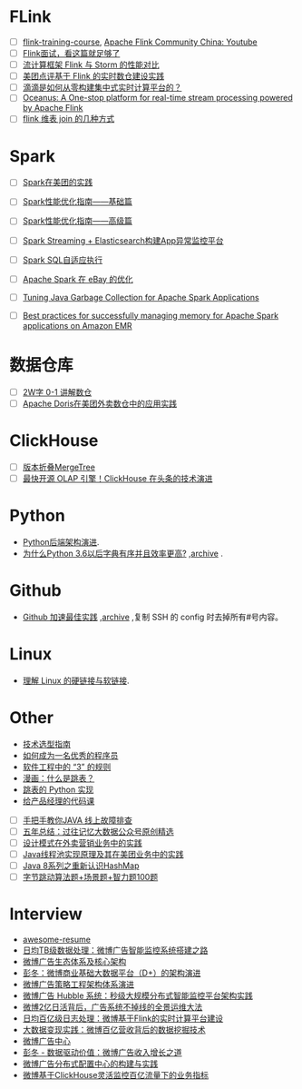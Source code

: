# FLink

* [ ] [flink-training-course](https://github.com/flink-china/flink-training-course), [Apache Flink Community China: Youtube](https://www.youtube.com/channel/UCAkoUdyLRnXHQFC7rJyqGxQ/videos?view=0&sort=da&flow=grid)
* [ ] [Flink面试，看这篇就足够了](https://mp.weixin.qq.com/s/HJn7pmUUVNFhECoj8wfTQg)
* [ ] [流计算框架 Flink 与 Storm 的性能对比](https://tech.meituan.com/2017/11/17/flink-benchmark.html)
* [ ] [美团点评基于 Flink 的实时数仓建设实践](https://tech.meituan.com/2018/10/18/meishi-data-flink.html)
* [ ] [滴滴是如何从零构建集中式实时计算平台的？](https://blog.didiyun.com/index.php/2018/12/05/realtime-compute/)
* [ ] [Oceanus: A One-stop platform for real-time stream processing powered by Apache Flink](https://data.qq.com/article?id=3853)
* [ ] [flink 维表 join 的几种方式](https://blog.csdn.net/longlovefilm/article/details/104869777)

# Spark

* [ ] [Spark在美团的实践](https://tech.meituan.com/2016/03/31/spark-in-meituan.html)
* [ ] [Spark性能优化指南——基础篇](https://tech.meituan.com/2016/04/29/spark-tuning-basic.html)
* [ ] [Spark性能优化指南——高级篇](https://tech.meituan.com/2016/05/12/spark-tuning-pro.html)
* [ ] [Spark Streaming + Elasticsearch构建App异常监控平台](https://tech.meituan.com/2016/11/04/spark-streaming-es.html)
* [ ] [Spark SQL自适应执行](https://www.alibabacloud.com/help/zh/doc-detail/93157.htm)
* [ ] [Apache Spark 在 eBay 的优化](https://mp.weixin.qq.com/s/0zacWNvUiTKXkQZzB4Ukhg)
* [ ] [Tuning Java Garbage Collection for Apache Spark Applications](https://databricks.com/blog/2015/05/28/tuning-java-garbage-collection-for-spark-applications.html)
* [ ] [Best practices for successfully managing memory for Apache Spark applications on Amazon EMR](https://aws.amazon.com/blogs/big-data/best-practices-for-successfully-managing-memory-for-apache-spark-applications-on-amazon-emr/)


# 数据仓库

* [ ] [2W字 0-1 讲解数仓](https://mp.weixin.qq.com/s/qP50-i2dzG0e4Hbbwu2ARg)
* [ ] [Apache Doris在美团外卖数仓中的应用实践](https://tech.meituan.com/2020/04/09/doris-in-meituan-waimai.html)

# ClickHouse

* [ ] [版本折叠MergeTree](https://clickhouse.tech/docs/zh/engines/table-engines/mergetree-family/versionedcollapsingmergetree/)
* [ ] [最快开源 OLAP 引擎！ClickHouse 在头条的技术演进](https://www.codercto.com/a/86368.html)

# Python

* [Python后端架构演进](https://zhu327.github.io/2018/07/19/python%E5%90%8E%E7%AB%AF%E6%9E%B6%E6%9E%84%E6%BC%94%E8%BF%9B/).
* [为什么Python 3.6以后字典有序并且效率更高?](https://www.cnblogs.com/xieqiankun/p/python_dict.html) ,[archive](https://web.archive.org/save/https://www.cnblogs.com/xieqiankun/p/python_dict.html) .

# Github

* [Github 加速最佳实践](https://www.hi-linux.com/posts/11850.html) ,[archive](https://web.archive.org/web/20200419130832/https://www.hi-linux.com/posts/11850.html) ,复制 SSH 的 config 时去掉所有#号内容。

# Linux

* [理解 Linux 的硬链接与软链接](https://www.ibm.com/developerworks/cn/linux/l-cn-hardandsymb-links/index.html).

# Other

* [技术选型指南](https://blog.wangke.io/articles/bdde8563_%E6%8A%80%E6%9C%AF%E9%80%89%E5%9E%8B%E6%8C%87%E5%8D%97)
* [如何成为一名优秀的程序员](https://zhu327.github.io/2017/01/01/%E5%A6%82%E4%BD%95%E6%88%90%E4%B8%BA%E4%B8%80%E5%90%8D%E4%BC%98%E7%A7%80%E7%9A%84%E7%A8%8B%E5%BA%8F%E5%91%98/)
* [软件工程中的 “3” 的规则](https://yifei.me/note/550/)
* [漫画：什么是跳表？](https://yifei.me/note/550/)
* [跳表的 Python 实现](https://zhuanlan.zhihu.com/p/54869087)
* [给产品经理的代码课](https://yifei.me/note/386/)
* [ ] [手把手教你JAVA 线上故障排查](https://mp.weixin.qq.com/s/uBZ_dtXId4Ih0lID-he7BQ)
* [ ] [五年总结：过往记忆大数据公众号原创精选](https://www.iteblog.com/archives/2559.html)
* [ ] [设计模式在外卖营销业务中的实践](https://tech.meituan.com/2020/03/19/design-pattern-practice-in-marketing.html)
* [ ] [Java线程池实现原理及其在美团业务中的实践](https://tech.meituan.com/2020/04/02/java-pooling-pratice-in-meituan.html)
* [ ] [Java 8系列之重新认识HashMap](https://tech.meituan.com/2016/06/24/java-hashmap.html)
* [ ] [字节跳动算法题+场景题+智力题100题](https://www.nowcoder.com/discuss/428158?type=5&channel=-1&source_id=-1)

# Interview

* [awesome-resume](https://github.com/resumejob/awesome-resume)
* [日均TB级数据处理：微博广告智能监控系统搭建之路](https://dbaplus.cn/news-160-2263-1.html)
* [微博广告生态体系及核心架构](https://pic.huodongjia.com/ganhuodocs/2017-12-13/1513148325.33.pdf)
* [彭冬：微博商业基础大数据平台（D+）的架构演进](https://cloud.tencent.com/developer/article/1039700)
* [微博广告策略工程架构体系演进](https://zhuanlan.zhihu.com/p/82688637)
* [微博广告 Hubble 系统：秒级大规模分布式智能监控平台架构实践](https://www.ctolib.com/topics-120059.html)
* [微博2亿日活背后，广告系统不掉线的全景运维大法](https://mp.weixin.qq.com/s?__biz=MzI4NTA1MDEwNg==&mid=2650781035&idx=1&sn=0c5b13e72e3d3ff4322c390d189b178f)
* [日均百亿级日志处理：微博基于Flink的实时计算平台建设](https://dbaplus.cn/news-73-2790-1.html)
* [大数据变现实践：微博百亿营收背后的数据挖掘技术](https://dbaplus.cn/news-73-2749-1.html)
* [微博广告中心](https://tui.weibo.com/)
* [彭冬 - 数据驱动价值：微博广告收入增长之道](https://www.slidestalk.com/DBAPlus/data_drive_business_in_weibo)
* [微博广告分布式配置中心的构建与实践](https://mp.weixin.qq.com/s?__biz=MzI4NTA1MDEwNg==&mid=2650778104&idx=2&sn=d069efc206e5312f6b2d5360196bae7f)
* [微博基于ClickHouse灵活监控百亿流量下的业务指标](https://mp.weixin.qq.com/s?__biz=MzI4NTA1MDEwNg==&mid=2650779076&idx=1&sn=3a64a4fa3e8e6067d3e722c46c664663)

